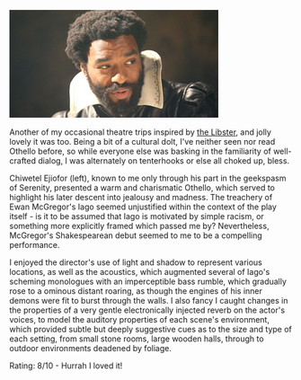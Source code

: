 <!--
.. title: Othello : Donmar Warehouse
.. slug: othello-donmar-warehouse
.. date: 2008-01-23 20:04:30-06:00
.. tags: theater,media,fiction
-->


![Chiwetel Ejiofor's Othello](/files/2008/01/othello372.jpg)

Another of my occasional theatre trips inspired by [the
Libster](http://libbypenn.com), and jolly lovely it was too. Being a bit
of a cultural dolt, I've neither seen nor read Othello before, so while
everyone else was basking in the familiarity of well-crafted dialog, I
was alternately on tenterhooks or else all choked up, bless.

Chiwetel Ejiofor (left), known to me only through his part in the
geekspasm of Serenity, presented a warm and charismatic Othello, which
served to highlight his later descent into jealousy and madness. The
treachery of Ewan McGregor's Iago seemed unjustified within the context
of the play itself - is it to be assumed that Iago is motivated by
simple racism, or something more explicitly framed which passed me by?
Nevertheless, McGregor's Shakespearean debut seemed to me to be a
compelling performance.

I enjoyed the director's use of light and shadow to represent various
locations, as well as the acoustics, which augmented several of Iago's
scheming monologues with an imperceptible bass rumble, which gradually
rose to a ominous distant roaring, as though the engines of his inner
demons were fit to burst through the walls. I also fancy I caught
changes in the properties of a very gentle electronically injected
reverb on the actor's voices, to model the auditory properties of each
scene's environment, which provided subtle but deeply suggestive cues as
to the size and type of each setting, from small stone rooms, large
wooden halls, through to outdoor environments deadened by foliage.

Rating: 8/10 - Hurrah I loved it!

